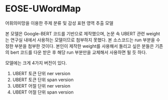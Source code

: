 # EOSE-UWordMap
어휘의미망을 이용한 주제 분류 및 감성 표현 영역 추출 모델

본 모델은 Google-BERT 코드를 기반으로 제작했으며, 논문 속 UBERT 관련 weight는 연구실 내에서 사용하는 모델이므로 첨부하지 못했다.
본 소스코드는 run 부분을 수정한 부분을 첨부한 것이다. 
본인이 제작한 weight를 사용해서 돌리고 싶은 분들은 기존의 bert 코드를 다운 받은 후 해당 run 부분만을 교체해서 사용하면 될 듯 하다.

모델에는 크게 4가지 버전이 있다.

1. UBERT 토큰 단위 ner version
2. UBERT 토큰 단위 span version
3. UBERT 어절 단위 ner version
4. UBERT 어절 단위 span version
